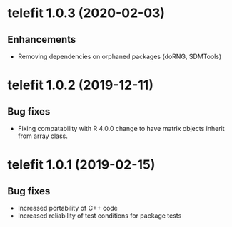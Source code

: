 # telefit 1.0.3 (2020-02-03)

## Enhancements

* Removing dependencies on orphaned packages (doRNG, SDMTools)


# telefit 1.0.2 (2019-12-11)

## Bug fixes

* Fixing compatability with R 4.0.0 change to have matrix objects inherit from
  array class.


# telefit 1.0.1 (2019-02-15)

## Bug fixes

* Increased portability of C++ code
* Increased reliability of test conditions for package tests
